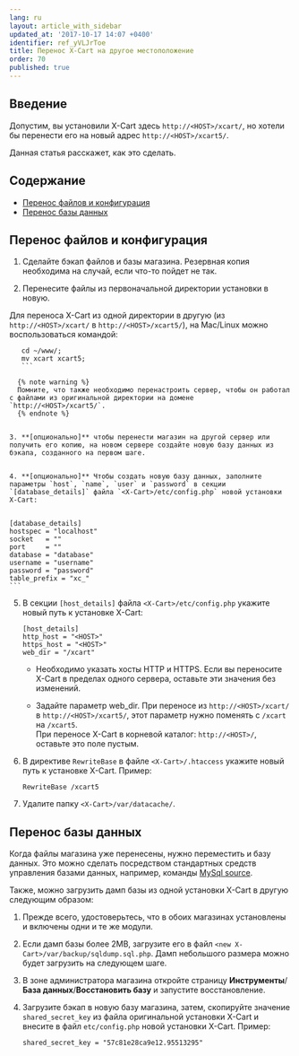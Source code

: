 ```yaml
---
lang: ru
layout: article_with_sidebar
updated_at: '2017-10-17 14:07 +0400'
identifier: ref_yVLJrToe
title: Перенос X-Cart на другое местоположение
order: 70
published: true
---
```

## Введение

Допустим, вы установили X-Cart здесь `http://<HOST>/xcart/`, но хотели бы перенести его на новый адрес `http://<HOST>/xcart5/`.  

Данная статья расскажет, как это сделать.

## Содержание

*   [Перенос файлов и конфигурация](#section-2)
*   [Перенос базы данных](#перенос-базы-данных)

## Перенос файлов и конфигурация

1. Сделайте бэкап файлов и базы магазина. Резервная копия необходима на случай, если что-то пойдет не так. 


2. Перенесите файлы из первоначальной директории установки в новую.

Для переноса X-Cart из одной директории  в другую (из `http://<HOST>/xcart/` в `http://<HOST>/xcart5/`), на Mac/Linux можно воспользоваться командой:

   
 ```
    cd ~/www/;
    mv xcart xcart5;
    ```
    
   {% note warning %}
   Помните, что также необходимо перенастроить сервер, чтобы он работал с файлами из оригинальной директории на домене `http://<HOST>/xcart5/`.
   {% endnote %}
   

3. **[опционально]** чтобы перенести магазин на другой сервер или получить его копию, на новом сервере создайте новую базу данных из бэкапа, созданного на первом шаге. 


4. **[опционально]** Чтобы создать новую базу данных, заполните параметры `host`, `name`, `user` и `password` в секции `[database_details]` файла `<X-Cart>/etc/config.php` новой установки X-Cart:


```
    [database_details]
    hostspec = "localhost"
    socket   = ""
    port     = ""
    database = "database"
    username = "username"
    password = "password"
    table_prefix = "xc_"
    ```

    
 5. В секции `[host_details]` файла `<X-Cart>/etc/config.php` укажите новый путь к установке X-Cart:  
 
    ```
    [host_details]
    http_host = "<HOST>"
    https_host = "<HOST>"
    web_dir = "/xcart"
    ```
    
    -	Необходимо указать хосты HTTP и HTTPS. Если вы переносите X-Cart в пределах одного сервера, оставьте эти значения без изменений.     
     
    -	Задайте параметр web_dir. При переносе из `http://<HOST>/xcart/` в `http://<HOST>/xcart5/`, этот параметр нужно поменять с `/xcart` на `/xcart5`.     
	При переносе X-Cart в корневой каталог: `http://<HOST>/`, оставьте это поле пустым.
    
  
 
 6. В директиве `RewriteBase` в файле `<X-Cart>/.htaccess` укажите новый путь к установке X-Cart. Пример:
   
    ```
    RewriteBase /xcart5
    ```
    
 7.  Удалите папку `<X-Cart>/var/datacache/`. 

 
 ## Перенос базы данных
 
 Когда файлы магазина уже перенесены, нужно переместить и базу данных. Это можно сделать посредством стандартных средств управления базами данных, например, команды [MySql source](https://dev.mysql.com/doc/mysql-backup-excerpt/5.7/en/reloading-sql-format-dumps.html). 
 
 Также, можно загрузить дамп базы из одной установки X-Cart в другую следующим образом:
 
 1. Прежде всего, удостоверьтесь, что в обоих магазинах установлены и включены одни и те же модули.
 
 2. Если дамп базы более 2MB, загрузите его в файл `<new X-Cart>/var/backup/sqldump.sql.php`. Дамп небольшого размера можно будет загрузить на следующем шаге. 
 
 3. В зоне администратора магазина откройте страницу **Инструменты**/**База данных**/**Восстановить базу** и запустите восстановление. 
 
 4. Загрузите бэкап в новую базу магазина, затем, скопируйте значение `shared_secret_key` из файла оригинальной установки X-Cart и внесите в файл `etc/config.php` новой установки X-Cart. Пример:
 
    ```
    shared_secret_key = "57c81e28ca9e12.95513295"
    ```

